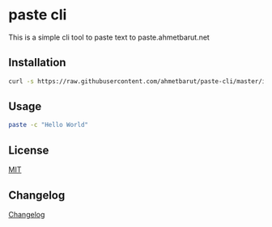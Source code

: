 # paste cli
This is a simple cli tool to paste text to paste.ahmetbarut.net

## Installation
```bash
curl -s https://raw.githubusercontent.com/ahmetbarut/paste-cli/master/install | bash
```

## Usage
```bash
paste -c "Hello World"
```

## License
[MIT](./LICENSE)

## Changelog
[Changelog](./CHANGELOG.md)
